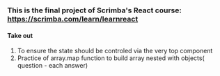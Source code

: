 ### This is the final project of Scrimba's React course:  https://scrimba.com/learn/learnreact

#### Take out<br>
1. To ensure the state should be controled via the very top component <br>
2. Practice of array.map function to build array nested with objects( question - each answer)

